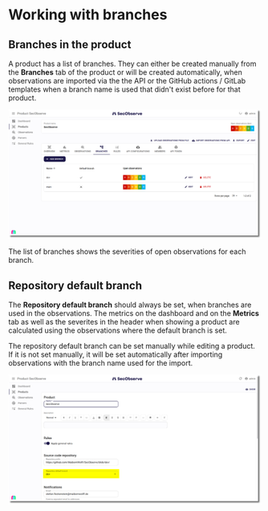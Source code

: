 # Working with branches

## Branches in the product

A product has a list of branches. They can either be created manually from the **Branches** tab of the product or will be created automatically, when observations are imported via the the API or the GitHub actions / GitLab templates when a branch name is used that didn't exist before for that product.

![Branches in the product](../assets/images/screenshot_product_branches.png)

The list of branches shows the severities of open observations for each branch.

## Repository default branch

The **Repository default branch** should always be set, when branches are used in the observations. The metrics on the dashboard and on the **Metrics** tab as well as the severites in the header when showing a product are calculated using the observations where the default branch is set.

The repository default branch can be set manually while editing a product. If it is not set manually, it will be set automatically after importing observations with the branch name used for the import.

![Branches in the product](../assets/images/screenshot_product_default_branch.png)
